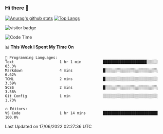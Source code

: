 ### Hi there 👋

<!--
**Akelio-zhang/akelio-zhang** is a ✨ _special_ ✨ repository because its `README.md` (this file) appears on your GitHub profile.

Here are some ideas to get you started:

- 🔭 I’m currently working on ...
- 🌱 I’m currently learning ...
- 👯 I’m looking to collaborate on ...
- 🤔 I’m looking for help with ...
- 💬 Ask me about ...
- 📫 How to reach me: ...
- 😄 Pronouns: ...
- ⚡ Fun fact: ...
-->

[![Anurag's github stats](https://github-readme-stats.vercel.app/api?username=akelio-zhang&line_height=24&hide=contribs&show_icons=true&count_private=true)](https://github.com/anuraghazra/github-readme-stats)
[![Top Langs](https://github-readme-stats.vercel.app/api/top-langs/?username=akelio-zhang&card_width=240&layout=compact&hide=html)](https://github.com/anuraghazra/github-readme-stats)


![visitor badge](https://komarev.com/ghpvc/?username=akelio-zhang&label=PROFILE+VIEWS&style=for-the-badge)
<!--START_SECTION:waka-->
![Code Time](http://img.shields.io/badge/Code%20Time-0%20secs-blue)

📊 **This Week I Spent My Time On** 

```text
💬 Programming Languages: 
Text                     1 hr 1 min          ████████████████████░░░░░   83.3% 
Markdown                 4 mins              █░░░░░░░░░░░░░░░░░░░░░░░░   6.62% 
TOML                     2 mins              █░░░░░░░░░░░░░░░░░░░░░░░░   3.59% 
SCSS                     2 mins              █░░░░░░░░░░░░░░░░░░░░░░░░   3.58% 
Git Config               1 min               ░░░░░░░░░░░░░░░░░░░░░░░░░   1.73%

🔥 Editors: 
VS Code                  1 hr 14 mins        █████████████████████████   100.0%

```


 Last Updated on 17/06/2022 02:27:36 UTC
<!--END_SECTION:waka-->

